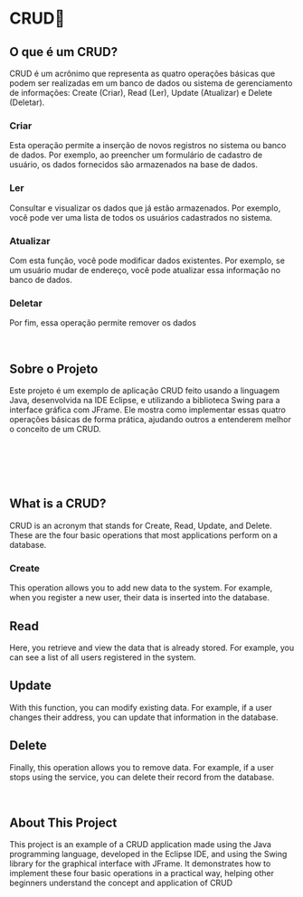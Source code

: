 # CRUD🧾

## O que é um CRUD?
CRUD é um acrônimo que representa as quatro operações básicas que podem ser realizadas em um banco de dados ou sistema de gerenciamento de informações: Create (Criar), Read (Ler), Update (Atualizar) e Delete (Deletar).

### Criar
Esta operação permite a inserção de novos registros no sistema ou banco de dados. Por exemplo, ao preencher um formulário de cadastro de usuário, os dados fornecidos são armazenados na base de dados.

### Ler
Consultar e visualizar os dados que já estão armazenados. Por exemplo, você pode ver uma lista de todos os usuários cadastrados no sistema.

### Atualizar 
Com esta função, você pode modificar dados existentes. Por exemplo, se um usuário mudar de endereço, você pode atualizar essa informação no banco de dados.

### Deletar
Por fim, essa operação permite remover os dados

<br>

## Sobre o Projeto
Este projeto é um exemplo de aplicação CRUD feito usando a linguagem Java, desenvolvida na IDE Eclipse, e utilizando a biblioteca Swing para a interface gráfica com JFrame. Ele mostra como implementar essas quatro operações básicas de forma prática, ajudando outros a entenderem melhor o conceito de um CRUD.

<br><br><br><br>

## What is a CRUD?
CRUD is an acronym that stands for Create, Read, Update, and Delete. These are the four basic operations that most applications perform on a database.

### Create
This operation allows you to add new data to the system. For example, when you register a new user, their data is inserted into the database.

## Read
Here, you retrieve and view the data that is already stored. For example, you can see a list of all users registered in the system.

## Update
With this function, you can modify existing data. For example, if a user changes their address, you can update that information in the database.

## Delete
Finally, this operation allows you to remove data. For example, if a user stops using the service, you can delete their record from the database.

<br>

## About This Project
This project is an example of a CRUD application made using the Java programming language, developed in the Eclipse IDE, and using the Swing library for the graphical interface with JFrame. It demonstrates how to implement these four basic operations in a practical way, helping other beginners understand the concept and application of CRUD
